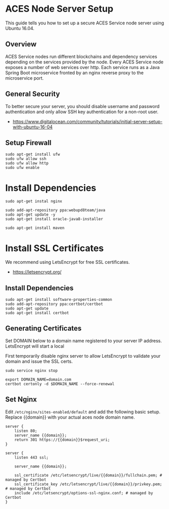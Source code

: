# ACES Node Server Setup

This guide tells you how to set up a secure ACES Service node server using Ubuntu 16.04.


## Overview

ACES Service nodes run different blockchains and dependency services depending on the 
services provided by the node. Every ACES Service node exposes a number of web services
over http. Each service runs as a Java Spring Boot microservice fronted by an nginx
reverse proxy to the microservice port. 


## General Security

To better secure your server, you should disable username and password authentication and only 
allow SSH key authentication for a non-root user.

- https://www.digitalocean.com/community/tutorials/initial-server-setup-with-ubuntu-16-04


## Setup Firewall

```
sudo apt-get install ufw
sudo ufw allow ssh
sudo ufw allow http
sudo ufw enable
```


# Install Dependencies

```
sudo apt-get instal nginx

sudo add-apt-repository ppa:webupd8team/java
sudo apt-get update -y
sudo apt-get install oracle-java8-installer

sudo apt-get install maven
```


# Install SSL Certificates

We recommend using LetsEncrypt for free SSL certificates. 

- https://letsencrypt.org/


## Install Dependencies

```
sudo apt-get install software-properties-common
sudo add-apt-repository ppa:certbot/certbot
sudo apt-get update
sudo apt-get install certbot
```

## Generating Certificates

Set DOMAIN below to a domain name registered to your server IP address. LetsEncrypt will start
a local 

First temporarily disable nginx server to allow LetsEncrypt to validate your domain and issue
the SSL certs.  

```
sudo service nginx stop
```

```
export DOMAIN_NAME=domain.com
certbot certonly -d $DOMAIN_NAME --force-renewal
```

## Set Nginx

Edit `/etc/nginx/sites-enabled/default` and add the following basic setup. Replace {{domain}} with 
your actual aces node domain name.

```
server {
	listen 80;
	server_name {{domain}};
	return 301 https://{{domain}}$request_uri;
}

server {
    listen 443 ssl;

	server_name {{domain}};

	ssl_certificate /etc/letsencrypt/live/{{domain}}/fullchain.pem; # managed by Certbot
    ssl_certificate_key /etc/letsencrypt/live/{{domain}}/privkey.pem; # managed by Certbot
    include /etc/letsencrypt/options-ssl-nginx.conf; # managed by Certbot
}
```
